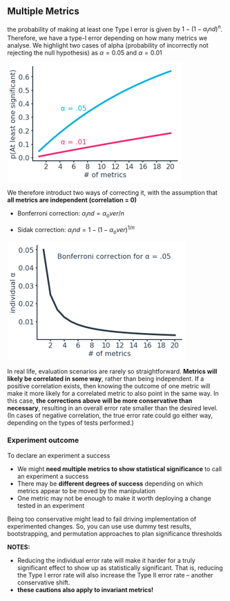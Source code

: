 ## Multiple Metrics

the probability of making at least one Type I error is given by $1−(1−\alpha_ind​)^n$. Therefore, we have a type-I error depending on how many metrics we analyse. We highlight two cases of alpha (probability of incorrectly not rejecting the null hypothesis) as $\alpha=0.05$ and $\alpha=0.01$

![](img\multiple_metrics_type_I_error.png)

We therefore introduct two ways of correcting it, with the assumption that **all metrics are independent (correlation = 0)**

  * Bonferroni correction: $\alpha_ind = \alpha_over / n$

  * Sidak correction: $\alpha_ind = 1 - (1 - \alpha_over)^{1 / n}$

![](img\multiple_metrics_bonferroni_correction.png)

In real life, evaluation scenarios are rarely so straightforward. **Metrics will likely be correlated in some way**, rather than being independent. If a positive correlation exists, then knowing the outcome of one metric will make it more likely for a correlated metric to also point in the same way. 
In this case, **the corrections above will be more conservative than necessary**, resulting in an overall error rate smaller than the desired level. (In cases of negative correlation, the true error rate could go either way, depending on the types of tests performed.)


### Experiment outcome

To declare an experiment a success

  * We might **need multiple metrics to show statistical significance** to call an experiment a success
  * There may be **different degrees of success** depending on which metrics appear to be moved by the manipulation
  * One metric may not be enough to make it worth deploying a change tested in an experiment

Being too conservative might lead to fail driving implementation of experimented changes. So, you can use use dummy test results, bootstrapping, and permutation approaches to plan significance thresholds

**NOTES:**
  * Reducing the individual error rate will make it harder for a truly significant effect to show up as statistically significant. That is, reducing the Type I error rate will also increase the Type II error rate – another conservative shift.
  * **these cautions also apply to invariant metrics!**
